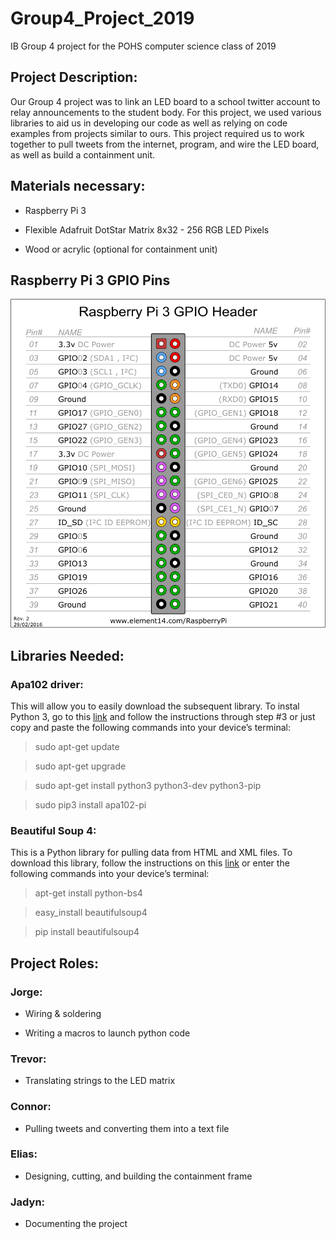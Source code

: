 # Group4_Project_2019
IB Group 4 project for the POHS computer science class of 2019

## **Project Description:**

  Our Group 4 project was to link an LED board to a school twitter account to relay announcements to the student body. For this project, we used various libraries to aid us in developing our code as well as relying on code examples from projects similar to ours. This project required us to work together to pull tweets from the internet, program, and wire the LED board, as well as build a containment unit.

## **Materials necessary:**
* Raspberry Pi 3

* Flexible Adafruit DotStar Matrix 8x32 - 256 RGB LED Pixels

* Wood or acrylic (optional for containment unit)

## **Raspberry Pi 3 GPIO Pins**
![Pins](https://raw.githubusercontent.com/JadynCleary/Group4_Project_2019/master/pi3_gpio.png)

## **Libraries Needed:**

### Apa102 driver:
This will allow you to easily download the subsequent library. To instal Python 3, go to this [link](https://pimylifeup.com/raspberry-pi-led-strip-apa102/) and follow the instructions through step #3 or just copy and paste the following commands into your device’s terminal:

>sudo apt-get update

>sudo apt-get upgrade

>sudo apt-get install python3 python3-dev python3-pip

>sudo pip3 install apa102-pi

### Beautiful Soup 4:
This is a Python library for pulling data from HTML and XML files. To download this library, follow the instructions on this [link](https://www.pythonforbeginners.com/beautifulsoup/beautifulsoup-4-python) or enter the following commands into your device’s terminal:

>apt-get install python-bs4

>easy_install beautifulsoup4

>pip install beautifulsoup4

## **Project Roles:**
### Jorge:
* Wiring & soldering

* Writing a macros to launch python code

### Trevor:
* Translating strings to the LED matrix

### Connor:
* Pulling tweets and converting them into a text file

### Elias:
* Designing, cutting, and building the containment frame

### Jadyn:
* Documenting the project


